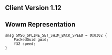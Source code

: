 ## Client Version 1.12

## Wowm Representation
```rust,ignore
smsg SMSG_SPLINE_SET_SWIM_BACK_SPEED = 0x0302 {
    PackedGuid guid;    
    f32 speed;    
}

```
